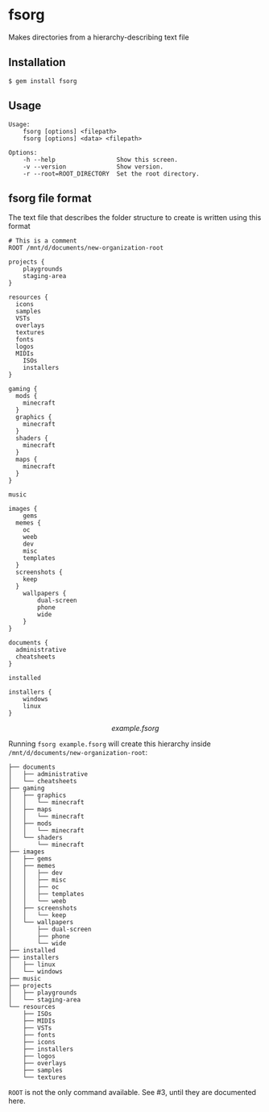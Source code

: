 # fsorg

Makes directories from a hierarchy-describing text file

## Installation

```console
$ gem install fsorg
```

## Usage

```console
Usage:
    fsorg [options] <filepath>
    fsorg [options] <data> <filepath>

Options:
    -h --help                 Show this screen.
    -v --version              Show version.
    -r --root=ROOT_DIRECTORY  Set the root directory.
```

## fsorg file format

The text file that describes the folder structure to create is written using this format

```
# This is a comment
ROOT /mnt/d/documents/new-organization-root

projects {
    playgrounds
    staging-area
}

resources {
  icons
  samples
  VSTs
  overlays
  textures
  fonts
  logos
  MIDIs
    ISOs
    installers
}

gaming {
  mods {
    minecraft
  }
  graphics {
    minecraft
  }
  shaders {
    minecraft
  }
  maps {
    minecraft
  }
}

music

images {
    gems
  memes {
    oc
    weeb
    dev
    misc
    templates
  }
  screenshots {
    keep
  }
    wallpapers {
        dual-screen
        phone
        wide
    }
}

documents {
  administrative
  cheatsheets
}

installed

installers {
    windows
    linux
}
```

<center><em>example.fsorg</em></center>

Running `fsorg example.fsorg` will create this hierarchy inside `/mnt/d/documents/new-organization-root`:

```
├── documents
│   ├── administrative
│   └── cheatsheets
├── gaming
│   ├── graphics
│   │   └── minecraft
│   ├── maps
│   │   └── minecraft
│   ├── mods
│   │   └── minecraft
│   └── shaders
│       └── minecraft
├── images
│   ├── gems
│   ├── memes
│   │   ├── dev
│   │   ├── misc
│   │   ├── oc
│   │   ├── templates
│   │   └── weeb
│   ├── screenshots
│   │   └── keep
│   └── wallpapers
│       ├── dual-screen
│       ├── phone
│       └── wide
├── installed
├── installers
│   ├── linux
│   └── windows
├── music
├── projects
│   ├── playgrounds
│   └── staging-area
└── resources
    ├── ISOs
    ├── MIDIs
    ├── VSTs
    ├── fonts
    ├── icons
    ├── installers
    ├── logos
    ├── overlays
    ├── samples
    └── textures
```

`ROOT` is not the only command available. See #3, until they are documented here.

